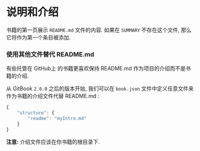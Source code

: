 # 说明和介绍

书籍的第一页展示 `README.md` 文件的内容. 如果在 `SUMMARY` 不存在这个文件, 那么它将作为第一个条目被添加.

### 使用其他文件替代 README.md

有些托管在 GitHub上 的书籍更喜欢保持 README.md 作为项目的介绍而不是书籍的介绍.

从 GitBook `2.0.0` 之后的版本开始, 我们可以在 `book.json` 文件中定义任意文件来作为书籍的介绍文件代替 README.md :

```js
{
    "structure": {
        "readme": "myIntro.md"
    }
}
```

**注意:** 介绍文件应该在你书籍的根目录下.
